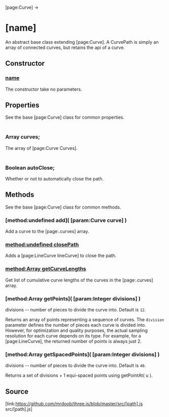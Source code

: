 [page:Curve] →

# [name]

An abstract base class extending [page:Curve]. A CurvePath is simply an array
of connected curves, but retains the api of a curve.

## Constructor

### [name]()

The constructor take no parameters.

## Properties

See the base [page:Curve] class for common properties.

### <br/> Array curves; <br/>

The array of [page:Curve Curves].

### <br/> Boolean autoClose; <br/>

Whether or not to automatically close the path.

## Methods

See the base [page:Curve] class for common methods.

### [method:undefined add]( [param:Curve curve] )

Add a curve to the [page:.curves] array.

### [method:undefined closePath]()

Adds a [page:LineCurve lineCurve] to close the path.

### [method:Array getCurveLengths]()

Get list of cumulative curve lengths of the curves in the [page:.curves]
array.

### [method:Array getPoints]( [param:Integer divisions] )

divisions -- number of pieces to divide the curve into. Default is `12`.  
  
Returns an array of points representing a sequence of curves. The `division`
parameter defines the number of pieces each curve is divided into. However,
for optimization and quality purposes, the actual sampling resolution for each
curve depends on its type. For example, for a [page:LineCurve], the returned
number of points is always just 2.

### [method:Array getSpacedPoints]( [param:Integer divisions] )

divisions -- number of pieces to divide the curve into. Default is `40`.  
  
Returns a set of divisions + 1 equi-spaced points using getPointAt( u ).

## Source

[link:https://github.com/mrdoob/three.js/blob/master/src/[path].js
src/[path].js]

